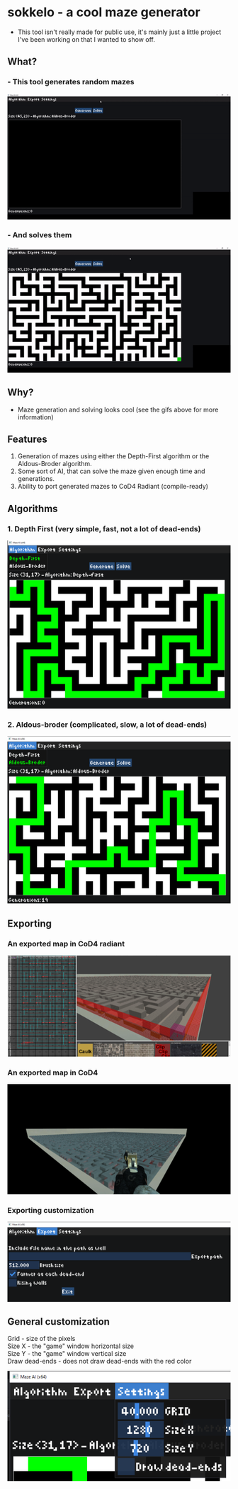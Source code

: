 # sokkelo - a cool maze generator

- This tool isn't really made for public use, it's mainly just a little project I've been working on that I wanted to show off.

## What?

### - This tool generates random mazes

![gen1](https://github.com/kejjjjj/sokkelo/blob/master/resources/generation1.gif)

### - And solves them

![gen2](https://github.com/kejjjjj/sokkelo/blob/master/resources/generation2.gif)

## Why?

- Maze generation and solving looks cool (see the gifs above for more information)

## Features
1. Generation of mazes using either the Depth-First algorithm or the Aldous-Broder algorithm.
2. Some sort of AI, that can solve the maze given enough time and generations.
3. Ability to port generated mazes to CoD4 Radiant (compile-ready)


## Algorithms

### 1. Depth First (very simple, fast, not a lot of dead-ends)

![](https://github.com/kejjjjj/sokkelo/blob/master/resources/depth_first.png)

### 2. Aldous-broder (complicated, slow, a lot of dead-ends)

![](https://github.com/kejjjjj/sokkelo/blob/master/resources/aldous-broder.png)

## Exporting

### An exported map in CoD4 radiant

![](https://github.com/kejjjjj/sokkelo/blob/master/resources/compile-ready-maps.png)

### An exported map in CoD4

![](https://github.com/kejjjjj/sokkelo/blob/master/resources/map-in-game.png)

### Exporting customization

![](https://github.com/kejjjjj/sokkelo/blob/master/resources/export_settings.png)

## General customization

Grid - size of the pixels\
Size X - the "game" window horizontal size\
Size Y - the "game" window vertical size\
Draw dead-ends - does not draw dead-ends with the red color

![](https://github.com/kejjjjj/sokkelo/blob/master/resources/settings.png)

